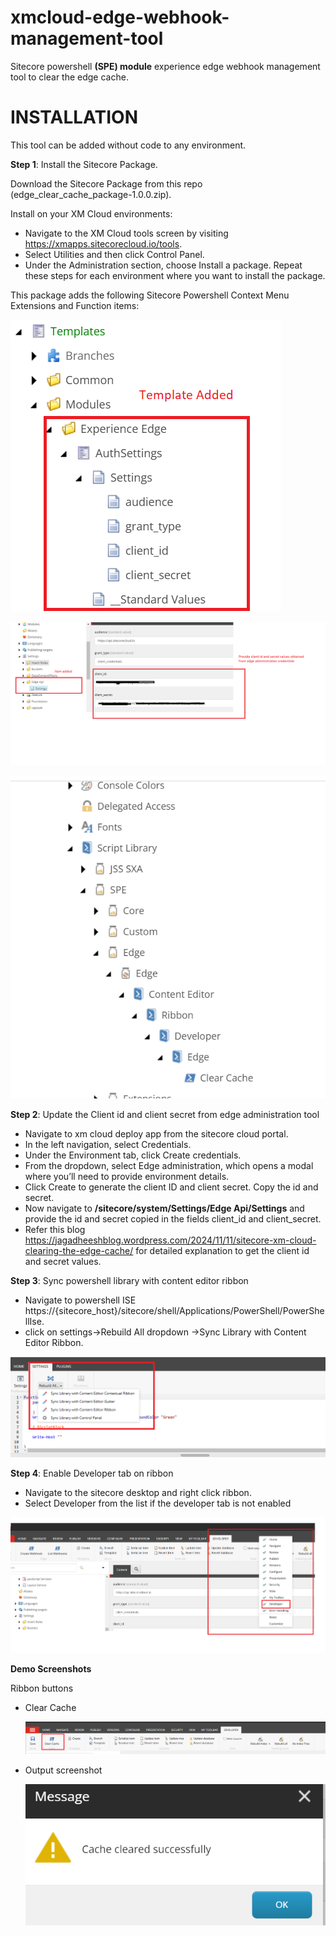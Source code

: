# xmcloud-edge-webhook-management-tool
Sitecore powershell **(SPE) module** experience edge webhook management tool to clear the edge cache.

# INSTALLATION

This tool can be added without code to any environment.

**Step 1**: Install the Sitecore Package.

Download the Sitecore Package from this repo (edge_clear_cache_package-1.0.0.zip).

Install on your XM Cloud environments:

- Navigate to the XM Cloud tools screen by visiting https://xmapps.sitecorecloud.io/tools.
- Select Utilities and then click Control Panel.
- Under the Administration section, choose Install a package.
Repeat these steps for each environment where you want to install the package.

This package adds the following Sitecore Powershell Context Menu Extensions and Function items:

![screenshot of items installed](Screenshots/10_template_added.PNG "Demo")

![screenshot of items installed](Screenshots/11_item_added.png "Demo")

![screenshot of items installed](Screenshots/12_scripts_added.png "Demo")

**Step 2**: Update the Client id and client secret from edge administration tool

- Navigate to xm cloud deploy app from the sitecore cloud portal.
- In the left navigation, select Credentials.
- Under the Environment tab, click Create credentials.
- From the dropdown, select Edge administration, which opens a modal where you’ll need to provide environment details.
- Click Create to generate the client ID and client secret. Copy the id and secret.
- Now navigate to **/sitecore/system/Settings/Edge Api/Settings** and provide the id and secret copied in the fields client_id and client_secret.
- Refer this blog https://jagadheeshblog.wordpress.com/2024/11/11/sitecore-xm-cloud-clearing-the-edge-cache/ for detailed explanation to get the client id and secret values.

**Step 3**: Sync powershell library with content editor ribbon

- Navigate to powershell ISE https://{sitecore_host}/sitecore/shell/Applications/PowerShell/PowerShellIse.
- click on settings->Rebuild All dropdown ->Sync Library with Content Editor Ribbon.

![screenshot of items installed](Screenshots/13_sync_ps_library.png "Demo")

**Step 4**: Enable Developer tab on ribbon

- Navigate to the sitecore desktop and right click ribbon.
- Select Developer from the list if the developer tab is not enabled

![screenshot of items installed](Screenshots/14_enable_developer_tab.png "Demo")


**Demo Screenshots**

Ribbon buttons 
- Clear Cache 

    ![screenshot of items installed](Screenshots/buttons_added.png "Demo")

- Output screenshot

   ![output](Screenshots/output_message.png "Demo")








 
